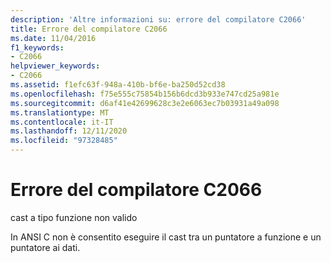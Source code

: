 ```yaml
---
description: 'Altre informazioni su: errore del compilatore C2066'
title: Errore del compilatore C2066
ms.date: 11/04/2016
f1_keywords:
- C2066
helpviewer_keywords:
- C2066
ms.assetid: f1efc63f-948a-410b-bf6e-ba250d52cd38
ms.openlocfilehash: f75e555c75854b156b6dcd3b933e747cd25a981e
ms.sourcegitcommit: d6af41e42699628c3e2e6063ec7b03931a49a098
ms.translationtype: MT
ms.contentlocale: it-IT
ms.lasthandoff: 12/11/2020
ms.locfileid: "97328485"
---
```

# <a name="compiler-error-c2066"></a>Errore del compilatore C2066

cast a tipo funzione non valido

In ANSI C non è consentito eseguire il cast tra un puntatore a funzione e un puntatore ai dati.
